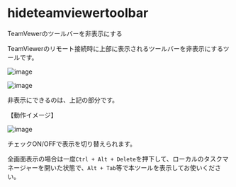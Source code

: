 # hideteamviewertoolbar
TeamVewerのツールバーを非表示にする

TeamViewerのリモート接続時に上部に表示されるツールバーを非表示にするツールです。

![image](https://user-images.githubusercontent.com/2605401/218669219-22d7ace4-5e1d-4f84-b07d-b14fe9342e39.png)

![image](https://user-images.githubusercontent.com/2605401/218669341-244c310c-dfd5-4d74-adbb-843afbef31fe.png)

非表示にできるのは、上記の部分です。

【動作イメージ】

![image](https://user-images.githubusercontent.com/2605401/218668468-81a5562a-11bb-4158-8015-9353114ad75e.png)

チェックON/OFFで表示を切り替えられます。

全画面表示の場合は一度`Ctrl + Alt + Delete`を押下して、ローカルのタスクマネージャーを開いた状態で、`Alt + Tab`等で本ツールを表示してお使いください。
